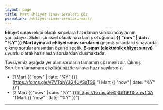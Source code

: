 ```yaml
---
layout: page
title: Mart Ehliyet Sınav Soruları Çöz
permalink: /ehliyet-sinav-sorulari-mart/
---
```

**Ehliyet sınavı** ekibi olarak sınavlara hazırlanan sürücü adaylarının yanındayız.  Sizler için özel olarak hazırlamış olroğumuz **{{ "now" | date: "%Y" }} Mart ayına ait ehliyet sınav sorularını** geçmiş yıllarda ki sınavlarda çıkmış sorular arasından özenle seçtik. **E-sınav**  **(elektronik ehliyet sınavı)**  uyumlu olarak hazırlanan sorulardan oluşmaktadır.

Tavsiyemiz aşağıda yer alan soruların tamamını çözmenizdir. Çıkmış Soruların tamamanı çözdüğünüzde sınava hazır sayılırsınız.
- [1 Mart {{ "now" | date: "%Y" }}](https://forms.gle/V7VTqNYJG4UVSaT36 "1 Mart {{ "now" | date: "%Y" }}")
- [2 Mart {{ "now" | date: "%Y" }}](https://forms.gle/5j68TiFT6rxhw1f5A "1 Mart {{ "now" | date: "%Y" }}")
 



---

